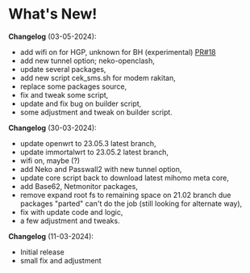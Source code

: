 # What's New!

**Changelog** (03-05-2024):
- add wifi on for HGP, unknown for BH (experimental) [PR#18](https://github.com/frizkyiman/friWrt-MyWrtBuilder/pull/18)
- add new tunnel option; neko-openclash,
- update several packages,
- add new script cek_sms.sh for modem rakitan,
- replace some packages source,
- fix and tweak some script,
- update and fix bug on builder script,
- some adjustment and tweak on  builder script.

**Changelog** (30-03-2024):
- update openwrt to 23.05.3 latest branch,
- update immortalwrt to 23.05.2 latest branch,
- wifi on, maybe (?)
- add Neko and Passwall2 with new tunnel option,
- update core script back to download latest mihomo meta core,
- add Base62, Netmonitor packages,
- remove expand root fs to remaining space on 21.02 branch due packages "parted" can't do the job (still looking for alternate way),
- fix with update code and logic,
- a few adjustment and tweaks.

**Changelog** (11-03-2024):
- Initial release
- small fix and adjustment
